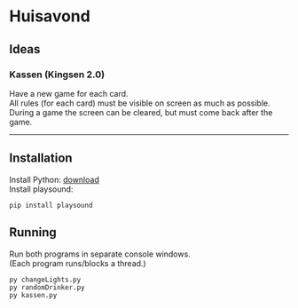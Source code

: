 # Huisavond

## Ideas
### Kassen (Kingsen 2.0)
Have a new game for each card. <br>
All rules (for each card) must be visible on screen as much as possible.<br>
During a game the screen can be cleared, but must come back after the game. <br>

___

## Installation
Install Python: [download](https://www.python.org/downloads/) <br>
Install playsound:

``` Console
pip install playsound
```

## Running
Run both programs in separate console windows.<br>
(Each program runs/blocks a thread.)

``` Console
py changeLights.py
py randomDrinker.py
py kassen.py
```
